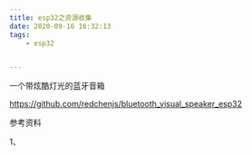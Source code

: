 ```yaml
---
title: esp32之资源收集
date: 2020-09-16 16:32:13
tags:
	- esp32


---
```




一个带炫酷灯光的蓝牙音箱

https://github.com/redchenjs/bluetooth_visual_speaker_esp32



参考资料

1、






